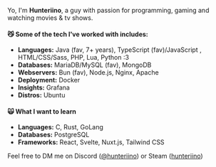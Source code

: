Yo, I'm <b>Hunteriino</b>, a guy with passion for programming, gaming and watching movies & tv shows.

#### 😼 Some of the tech I've worked with includes:

- **Languages:** Java (fav, 7+ years), TypeScript (fav)/JavaScript , HTML/CSS/Sass, PHP, Lua, Python :3
- **Databases:** MariaDB/MySQL (fav), MongoDB
- **Webservers:** Bun (fav), Node.js, Nginx, Apache
- **Deployment:** Docker
- **Insights:** Grafana
- **Distros:** Ubuntu

#### 🙀 What I want to learn

- **Languages:** C, Rust, GoLang
- **Databases:** PostgreSQL
- **Frameworks:** React, Svelte, Nuxt.js, Tailwind CSS

Feel free to DM me on Discord ([@hunteriino](discordapp.com/users/181459801425969152)) or Steam ([hunteriino](https://steamcommunity.com/id/hunteriino/))
